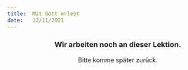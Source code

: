 ```yaml
---
title:  Mit Gott erlebt
date:   12/11/2021
---
```


### <center>Wir arbeiten noch an dieser Lektion.</center>
<center>Bitte komme später zurück.</center>